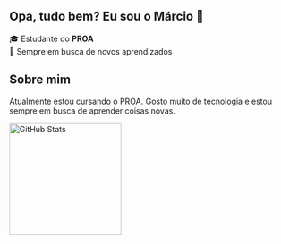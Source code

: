 ## Opa, tudo bem? Eu sou o Márcio 👋

🎓 Estudante do **PROA**  
🚀 Sempre em busca de novos aprendizados  

## Sobre mim
Atualmente estou cursando o PROA. Gosto muito de tecnologia e estou sempre em busca de aprender coisas novas.  

<div>

<img 
      align="left" 
      alt="GitHub Stats" 
      height="200" 
      src="https://github-readme-stats.vercel.app/api/top-langs/?username=larissakich&theme=dark&layout=compact&custom_title=Tecnologias&langs_count=9" 
  />

</p>

  
</div>
